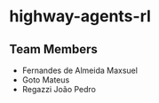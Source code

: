 # highway-agents-rl

## Team Members
  - Fernandes de Almeida Maxsuel
  - Goto Mateus
  - Regazzi João Pedro

